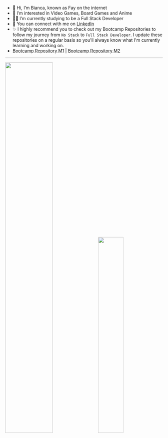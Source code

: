 - :wave: Hi, I’m Bianca, known as Fay on the internet
- :heart_decoration: I’m interested in Video Games, Board Games and Anime
- :woman_technologist: I’m currently studying to be a Full Stack Developer
- :envelope_with_arrow: You can connect with me on [LinkedIn](https://www.linkedin.com/in/bianca-toller/)
- :sparkles: I highly recommend you to check out my Bootcamp Repositories to follow my journey from `No Stack` to `Full Stack Developer`. I update these repositories on a regular basis so you'll always know what I'm currently learning and working on.
- [Bootcamp Repository M1](https://github.com/bitoller/BOOTCAMP-PROJECTS-AND-ACTIVITIES-M1) | [Bootcamp Repository M2](https://github.com/bitoller/BOOTCAMP-PROJECTS-AND-ACTIVITIES-M2)

<hr />

<div class='container'>
<img style="height: auto; width: 55%;" class="img" src="https://github-readme-stats.vercel.app/api?username=bitoller&show_icons=true&count_private=true&theme=midnight-purple" />
&nbsp;
&nbsp;
<img style="height: auto; width: 40%;" class="img" src="https://github-readme-stats.vercel.app/api/top-langs/?username=bitoller&theme=midnight-purple&langs_count=10&count_private=true&layout=compact" /></div>
</div>

<!---
bitoller/bitoller is a ✨ special ✨ repository because its `README.md` (this file) appears on your GitHub profile.
You can click the Preview link to take a look at your changes.
--->
